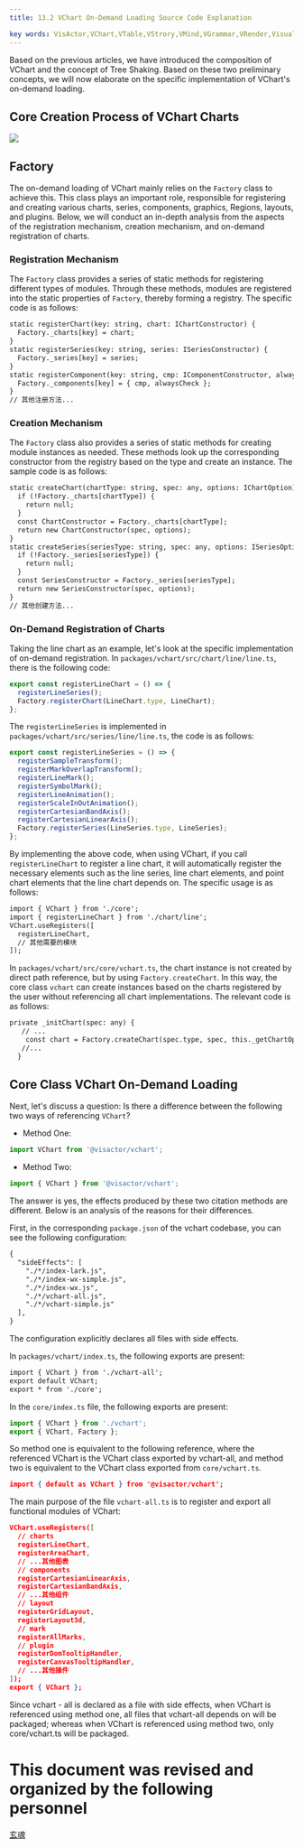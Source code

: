 ```yaml
---
title: 13.2 VChart On-Demand Loading Source Code Explanation    

key words: VisActor,VChart,VTable,VStrory,VMind,VGrammar,VRender,Visualization,Chart,Data,Table,Graph,Gis,LLM
---
```

Based on the previous articles, we have introduced the composition of VChart and the concept of Tree Shaking. Based on these two preliminary concepts, we will now elaborate on the specific implementation of VChart's on-demand loading.    

## Core Creation Process of VChart Charts

![](https://cdn.jsdelivr.net/gh/xuanhun/articles/visactor/sourcecode/img/OPhHwelczhjcCBb4zlQcbTIDnzh.gif)



## Factory

The on-demand loading of VChart mainly relies on the `Factory` class to achieve this. This class plays an important role, responsible for registering and creating various charts, series, components, graphics, Regions, layouts, and plugins. Below, we will conduct an in-depth analysis from the aspects of the registration mechanism, creation mechanism, and on-demand registration of charts.

### Registration Mechanism

The `Factory` class provides a series of static methods for registering different types of modules. Through these methods, modules are registered into the static properties of `Factory`, thereby forming a registry. The specific code is as follows:

```xml
static registerChart(key: string, chart: IChartConstructor) {
  Factory._charts[key] = chart;
}
static registerSeries(key: string, series: ISeriesConstructor) {
  Factory._series[key] = series;
}
static registerComponent(key: string, cmp: IComponentConstructor, alwaysCheck?: boolean) {
  Factory._components[key] = { cmp, alwaysCheck };
}
// 其他注册方法...    

```
### Creation Mechanism

The `Factory` class also provides a series of static methods for creating module instances as needed. These methods look up the corresponding constructor from the registry based on the type and create an instance. The sample code is as follows:


```xml
static createChart(chartType: string, spec: any, options: IChartOption): IChart | null {
  if (!Factory._charts[chartType]) {
    return null;
  }
  const ChartConstructor = Factory._charts[chartType];
  return new ChartConstructor(spec, options);
}
static createSeries(seriesType: string, spec: any, options: ISeriesOption) {
  if (!Factory._series[seriesType]) {
    return null;
  }
  const SeriesConstructor = Factory._series[seriesType];
  return new SeriesConstructor(spec, options);
}
// 其他创建方法...    

```
### On-Demand Registration of Charts

Taking the line chart as an example, let's look at the specific implementation of on-demand registration. In `packages/vchart/src/chart/line/line.ts`, there is the following code:


```javascript
export const registerLineChart = () => {
  registerLineSeries();
  Factory.registerChart(LineChart.type, LineChart);
};    

```
The `registerLineSeries` is implemented in `packages/vchart/src/series/line/line.ts`, the code is as follows:    

```javascript
export const registerLineSeries = () => {
  registerSampleTransform();
  registerMarkOverlapTransform();
  registerLineMark();
  registerSymbolMark();
  registerLineAnimation();
  registerScaleInOutAnimation();
  registerCartesianBandAxis();
  registerCartesianLinearAxis();
  Factory.registerSeries(LineSeries.type, LineSeries);
};    

```
By implementing the above code, when using VChart, if you call `registerLineChart` to register a line chart, it will automatically register the necessary elements such as the line series, line chart elements, and point chart elements that the line chart depends on. The specific usage is as follows:

```xml
import { VChart } from './core';
import { registerLineChart } from './chart/line';
VChart.useRegisters([
  registerLineChart,
  // 其他需要的模块
]);    

```
In `packages/vchart/src/core/vchart.ts`, the chart instance is not created by direct path reference, but by using `Factory.createChart`. In this way, the core class `vchart` can create instances based on the charts registered by the user without referencing all chart implementations. The relevant code is as follows:    

```xml
private _initChart(spec: any) {
   // ...
    const chart = Factory.createChart(spec.type, spec, this._getChartOption(spec.type));
   //...
  }    

```
## Core Class VChart On-Demand Loading

Next, let's discuss a question: Is there a difference between the following two ways of referencing `VChart`?

* Method One:


```javascript
import VChart from '@visactor/vchart';    

```
* Method Two:    

```javascript
import { VChart } from '@visactor/vchart';    

```
The answer is yes, the effects produced by these two citation methods are different. Below is an analysis of the reasons for their differences.    

First, in the corresponding `package.json` of the vchart codebase, you can see the following configuration:    

```xml
{
  "sideEffects": [
    "./*/index-lark.js",
    "./*/index-wx-simple.js",
    "./*/index-wx.js",
    "./*/vchart-all.js",
    "./*/vchart-simple.js"
  ],
}    

```
The configuration explicitly declares all files with side effects.    

In `packages/vchart/index.ts`, the following exports are present:    

```xml
import { VChart } from './vchart-all';
export default VChart;
export * from './core';    

```
In the `core/index.ts` file, the following exports are present:    

```javascript
import { VChart } from './vchart';
export { VChart, Factory };    

```
So method one is equivalent to the following reference, where the referenced VChart is the VChart class exported by vchart-all, and method two is equivalent to the VChart class exported from `core/vchart.ts`.    

```json
import { default as VChart } from '@visactor/vchart';    

```
The main purpose of the file `vchart-all.ts` is to register and export all functional modules of VChart:

```json
VChart.useRegisters([
  // charts
  registerLineChart,
  registerAreaChart,
  // ...其他图表
  // components
  registerCartesianLinearAxis,
  registerCartesianBandAxis,
  // ...其他组件
  // layout
  registerGridLayout,
  registerLayout3d,
  // mark
  registerAllMarks,
  // plugin
  registerDomTooltipHandler,
  registerCanvasTooltipHandler,
  // ...其他插件
]);
export { VChart };    

```
Since vchart - all is declared as a file with side effects, when VChart is referenced using method one, all files that vchart-all depends on will be packaged; whereas when VChart is referenced using method two, only core/vchart.ts will be packaged.

# This document was revised and organized by the following personnel
[玄魂](https://github.com/xuanhun)